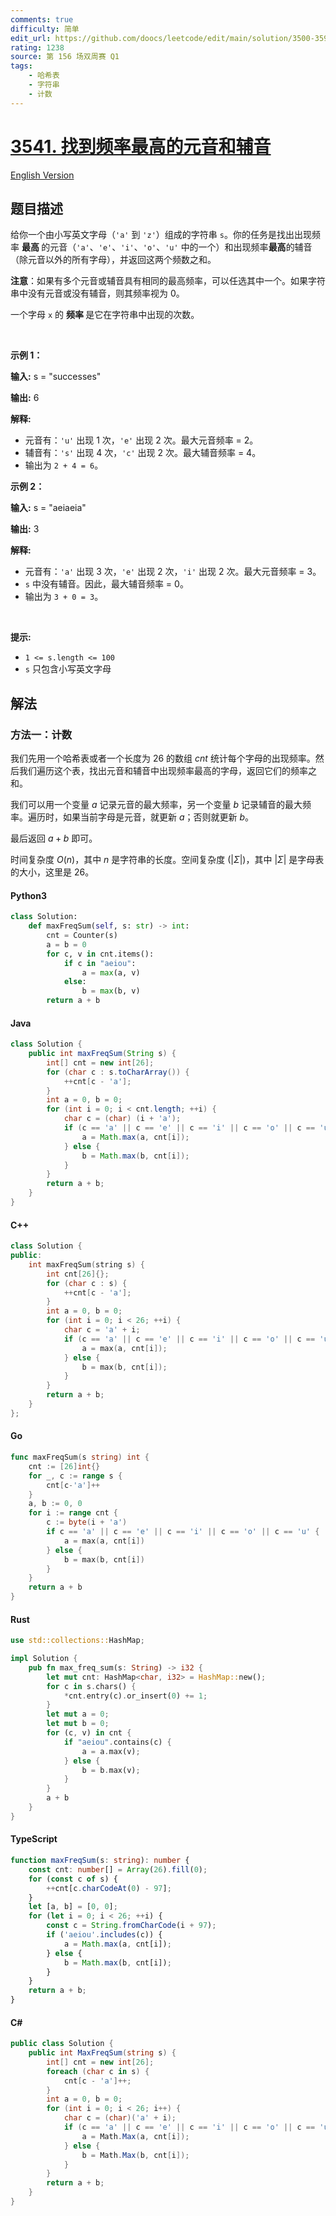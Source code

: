 ```yaml
---
comments: true
difficulty: 简单
edit_url: https://github.com/doocs/leetcode/edit/main/solution/3500-3599/3541.Find%20Most%20Frequent%20Vowel%20and%20Consonant/README.md
rating: 1238
source: 第 156 场双周赛 Q1
tags:
    - 哈希表
    - 字符串
    - 计数
---
```


<!-- problem:start -->

# [3541. 找到频率最高的元音和辅音](https://leetcode.cn/problems/find-most-frequent-vowel-and-consonant)

[English Version](/solution/3500-3599/3541.Find%20Most%20Frequent%20Vowel%20and%20Consonant/README_EN.md)

## 题目描述

<!-- description:start -->

<p>给你一个由小写英文字母（<code>'a'</code> 到 <code>'z'</code>）组成的字符串 <code>s</code>。你的任务是找出出现频率&nbsp;<strong>最高&nbsp;</strong>的元音（<code>'a'</code>、<code>'e'</code>、<code>'i'</code>、<code>'o'</code>、<code>'u'</code> 中的一个）和出现频率<strong>最高</strong>的辅音（除元音以外的所有字母），并返回这两个频数之和。</p>

<p><strong>注意</strong>：如果有多个元音或辅音具有相同的最高频率，可以任选其中一个。如果字符串中没有元音或没有辅音，则其频率视为 0。</p>
一个字母 <code>x</code> 的&nbsp;<strong>频率&nbsp;</strong>是它在字符串中出现的次数。

<p>&nbsp;</p>

<p><strong class="example">示例 1：</strong></p>

<div class="example-block">
<p><strong>输入:</strong> <span class="example-io">s = "successes"</span></p>

<p><strong>输出:</strong> <span class="example-io">6</span></p>

<p><strong>解释:</strong></p>

<ul>
	<li>元音有：<code>'u'</code> 出现 1 次，<code>'e'</code> 出现 2 次。最大元音频率 = 2。</li>
	<li>辅音有：<code>'s'</code> 出现 4 次，<code>'c'</code> 出现 2 次。最大辅音频率 = 4。</li>
	<li>输出为 <code>2 + 4 = 6</code>。</li>
</ul>
</div>

<p><strong class="example">示例 2：</strong></p>

<div class="example-block">
<p><strong>输入:</strong> <span class="example-io">s = "aeiaeia"</span></p>

<p><strong>输出:</strong> <span class="example-io">3</span></p>

<p><strong>解释:</strong></p>

<ul>
	<li>元音有：<code>'a'</code> 出现 3 次，<code>'e'</code> 出现 2 次，<code>'i'</code> 出现 2 次。最大元音频率 = 3。</li>
	<li><code>s</code> 中没有辅音。因此，最大辅音频率 = 0。</li>
	<li>输出为 <code>3 + 0 = 3</code>。</li>
</ul>
</div>

<p>&nbsp;</p>

<p><strong>提示:</strong></p>

<ul>
	<li><code>1 &lt;= s.length &lt;= 100</code></li>
	<li><code>s</code> 只包含小写英文字母</li>
</ul>

<!-- description:end -->

## 解法

<!-- solution:start -->

### 方法一：计数

我们先用一个哈希表或者一个长度为 $26$ 的数组 $\textit{cnt}$ 统计每个字母的出现频率。然后我们遍历这个表，找出元音和辅音中出现频率最高的字母，返回它们的频率之和。

我们可以用一个变量 $\textit{a}$ 记录元音的最大频率，另一个变量 $\textit{b}$ 记录辅音的最大频率。遍历时，如果当前字母是元音，就更新 $\textit{a}$；否则就更新 $\textit{b}$。

最后返回 $\textit{a} + \textit{b}$ 即可。

时间复杂度 $O(n)$，其中 $n$ 是字符串的长度。空间复杂度 $(|\Sigma|)$，其中 $|\Sigma|$ 是字母表的大小，这里是 $26$。

<!-- tabs:start -->

#### Python3

```python
class Solution:
    def maxFreqSum(self, s: str) -> int:
        cnt = Counter(s)
        a = b = 0
        for c, v in cnt.items():
            if c in "aeiou":
                a = max(a, v)
            else:
                b = max(b, v)
        return a + b
```

#### Java

```java
class Solution {
    public int maxFreqSum(String s) {
        int[] cnt = new int[26];
        for (char c : s.toCharArray()) {
            ++cnt[c - 'a'];
        }
        int a = 0, b = 0;
        for (int i = 0; i < cnt.length; ++i) {
            char c = (char) (i + 'a');
            if (c == 'a' || c == 'e' || c == 'i' || c == 'o' || c == 'u') {
                a = Math.max(a, cnt[i]);
            } else {
                b = Math.max(b, cnt[i]);
            }
        }
        return a + b;
    }
}
```

#### C++

```cpp
class Solution {
public:
    int maxFreqSum(string s) {
        int cnt[26]{};
        for (char c : s) {
            ++cnt[c - 'a'];
        }
        int a = 0, b = 0;
        for (int i = 0; i < 26; ++i) {
            char c = 'a' + i;
            if (c == 'a' || c == 'e' || c == 'i' || c == 'o' || c == 'u') {
                a = max(a, cnt[i]);
            } else {
                b = max(b, cnt[i]);
            }
        }
        return a + b;
    }
};
```

#### Go

```go
func maxFreqSum(s string) int {
	cnt := [26]int{}
	for _, c := range s {
		cnt[c-'a']++
	}
	a, b := 0, 0
	for i := range cnt {
		c := byte(i + 'a')
		if c == 'a' || c == 'e' || c == 'i' || c == 'o' || c == 'u' {
			a = max(a, cnt[i])
		} else {
			b = max(b, cnt[i])
		}
	}
	return a + b
}
```

#### Rust

```rust
use std::collections::HashMap;

impl Solution {
    pub fn max_freq_sum(s: String) -> i32 {
        let mut cnt: HashMap<char, i32> = HashMap::new();
        for c in s.chars() {
            *cnt.entry(c).or_insert(0) += 1;
        }
        let mut a = 0;
        let mut b = 0;
        for (c, v) in cnt {
            if "aeiou".contains(c) {
                a = a.max(v);
            } else {
                b = b.max(v);
            }
        }
        a + b
    }
}
```

#### TypeScript

```ts
function maxFreqSum(s: string): number {
    const cnt: number[] = Array(26).fill(0);
    for (const c of s) {
        ++cnt[c.charCodeAt(0) - 97];
    }
    let [a, b] = [0, 0];
    for (let i = 0; i < 26; ++i) {
        const c = String.fromCharCode(i + 97);
        if ('aeiou'.includes(c)) {
            a = Math.max(a, cnt[i]);
        } else {
            b = Math.max(b, cnt[i]);
        }
    }
    return a + b;
}
```

#### C#

```cs
public class Solution {
    public int MaxFreqSum(string s) {
        int[] cnt = new int[26];
        foreach (char c in s) {
            cnt[c - 'a']++;
        }
        int a = 0, b = 0;
        for (int i = 0; i < 26; i++) {
            char c = (char)('a' + i);
            if (c == 'a' || c == 'e' || c == 'i' || c == 'o' || c == 'u') {
                a = Math.Max(a, cnt[i]);
            } else {
                b = Math.Max(b, cnt[i]);
            }
        }
        return a + b;
    }
}
```

<!-- tabs:end -->

<!-- solution:end -->

<!-- problem:end -->
